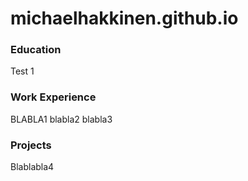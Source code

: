 # michaelhakkinen.github.io

### Education
Test 1

### Work Experience
BLABLA1
blabla2
blabla3

### Projects
Blablabla4
